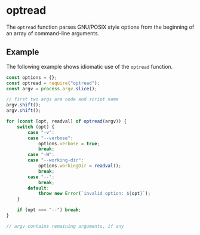 optread
=======
The `optread` function parses GNU/POSIX style options from the beginning of
an array of command-line arguments.

Example
-------
The following example shows idiomatic use of the `optread` function.

```js
const options = {};
const optread = require("optread");
const argv = process.argv.slice();

// first two args are node and script name
argv.shift();
argv.shift();

for (const [opt, readval] of optread(argv)) {
    switch (opt) {
        case "-v":
        case "--verbose":
            options.verbose = true;
            break;
        case "-W":
        case "--working-dir":
            options.workingDir = readval();
            break;
        case "--":
            break;
        default:
            throw new Error(`invalid option: ${opt}`);
    }

    if (opt === "--") break;
}

// argv contains remaining arguments, if any
```

